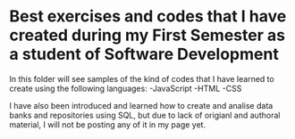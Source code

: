 # Best exercises and codes that I have created during my First Semester as a student of Software Development

In this folder will see samples of the kind of codes that I have learned to create using the following languages: 
-JavaScript
-HTML
-CSS

I have also been introduced and learned how to create and analise data banks and repositories using SQL, but due to lack of origianl and authoral material, I will not be posting any of it in my page yet.
